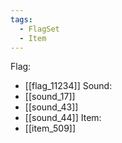 ```yaml
---
tags:
  - FlagSet
  - Item
---
```

Flag:
- [[flag_11234]]
Sound:
- [[sound_17]]
- [[sound_43]]
- [[sound_44]]
Item:
- [[item_509]]
